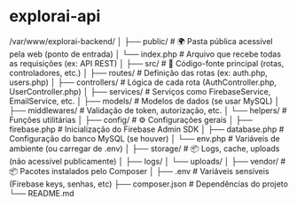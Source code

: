 # explorai-api

/var/www/explorai-backend/
│
├── public/                 # 🌍 Pasta pública acessível pela web (ponto de entrada)
│   └── index.php           # Arquivo que recebe todas as requisições (ex: API REST)
│
├── src/                    # 🧠 Código-fonte principal (rotas, controladores, etc.)
│   ├── routes/             # Definição das rotas (ex: auth.php, users.php)
│   ├── controllers/        # Lógica de cada rota (AuthController.php, UserController.php)
│   ├── services/           # Serviços como FirebaseService, EmailService, etc.
│   ├── models/             # Modelos de dados (se usar MySQL)
│   ├── middlewares/        # Validação de token, autorização, etc.
│   └── helpers/            # Funções utilitárias
│
├── config/                 # ⚙️ Configurações gerais
│   ├── firebase.php        # Inicialização do Firebase Admin SDK
│   ├── database.php        # Configuração do banco MySQL (se houver)
│   └── env.php             # Variáveis de ambiente (ou carregar de .env)
│
├── storage/                # 📦 Logs, cache, uploads (não acessível publicamente)
│   ├── logs/
│   └── uploads/
│
├── vendor/                 # 📦 Pacotes instalados pelo Composer
│
├── .env                    # Variáveis sensíveis (Firebase keys, senhas, etc)
├── composer.json           # Dependências do projeto
└── README.md
